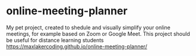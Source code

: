 # online-meeting-planner
My pet project, created to shedule and visually simplify your online meetings, for example based on Zoom or Google Meet. This project should be useful for distance learning students
https://maxlakercoding.github.io/online-meeting-planner/
